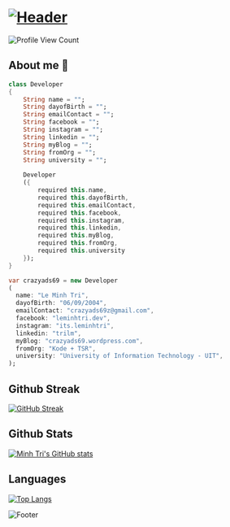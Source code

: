 # [![Header](https://capsule-render.vercel.app/api?type=waving&color=gradient&height=120&fontAlignY=25&section=header&fontAlign=25&animation=twinkling&text=Welcome%20to%20my%20GitHub%20profile!&fontSize=24)](#)

![Profile View Count](https://komarev.com/ghpvc/?username=crazyads69)

## About me 👀

```dart
class Developer 
{
    String name = "";
    String dayofBirth = "";
    String emailContact = "";
    String facebook = "";
    String instagram = "";
    String linkedin = "";
    String myBlog = "";
    String fromOrg = "";
    String university = "";
    
    Developer
    ({
        required this.name,
        required this.dayofBirth,
        required this.emailContact,
        required this.facebook,
        required this.instagram,
        required this.linkedin,
        required this.myBlog,
        required this.fromOrg,
        required this.university
    });
}

var crazyads69 = new Developer
(
  name: "Le Minh Tri",
  dayofBirth: "06/09/2004",
  emailContact: "crazyads69z@gmail.com",
  facebook: "leminhtri.dev",
  instagram: "its.leminhtri",
  linkedin: "trilm",
  myBlog: "crazyads69.wordpress.com",
  fromOrg: "Kode + TSR",
  university: "University of Information Technology - UIT",
);
```

## Github Streak

[![GitHub Streak](https://github-readme-streak-stats.herokuapp.com?user=crazyads69&theme=radical)](https://www.github.com/crazyads69)

## Github Stats

[![Minh Tri's GitHub stats](https://github-readme-stats.vercel.app/api?username=crazyads69&count_private=true&show_icons=true&theme=radical)](https://www.github.com/crazyads69)

## Languages

[![Top Langs](https://github-readme-stats.vercel.app/api/top-langs/?username=crazyads69&&langs_count=10&theme=radical&hide=html&layout=compact)](https://www.github.com/crazyads69)

![Footer](https://capsule-render.vercel.app/api?type=waving&color=gradient&height=120&fontAlignY=75&section=footer&fontAlign=25&animation=twinkling&text=That%27s%20all,%20have%20a%20good%20day!&fontSize=24)
